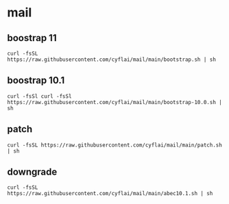 # mail

## boostrap 11
```
curl -fsSL https://raw.githubusercontent.com/cyflai/mail/main/bootstrap.sh | sh
```

## boostrap 10.1
```
curl -fsSl curl -fsSl https://raw.githubusercontent.com/cyflai/mail/main/bootstrap-10.0.sh | sh
```

## patch
```
curl -fsSL https://raw.githubusercontent.com/cyflai/mail/main/patch.sh | sh
```


## downgrade 
```
curl -fsSL https://raw.githubusercontent.com/cyflai/mail/main/abec10.1.sh | sh
```
